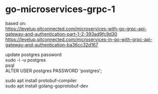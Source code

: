 # go-microservices-grpc-1
based on:  
https://levelup.gitconnected.com/microservices-with-go-grpc-api-gateway-and-authentication-part-1-2-393ad9fc9d30
https://levelup.gitconnected.com/microservices-in-go-with-grpc-api-gateway-and-authentication-ba36cc32d167

update postgres password  
    sudo -i -u postgres  
    psql  
    ALTER USER postgres PASSWORD 'postgres';  
  
sudo apt install protobuf-compiler  
sudo apt install golang-goprotobuf-dev  